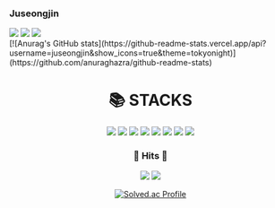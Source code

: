 ### Juseongjin
<img src="https://capsule-render.vercel.app/api?type=waving&color=timeAuto&height=300&section=footer"/>
<a href="mailto:cyse3062@naver.com" target="_blank"><img src="https://img.shields.io/badge/Naver-EA4335?style=flat-square&logo=Naver&logoColor=white"/></a>
<a href="https://github.com/juseongjin" target="_blank"><img src="https://img.shields.io/badge/github-181717?style=flat-square&logo=github&logoColor=white"/></a><br>
[![Anurag's GitHub stats](https://github-readme-stats.vercel.app/api?username=juseongjin&show_icons=true&theme=tokyonight)](https://github.com/anuraghazra/github-readme-stats)
<div align=center><h1>📚 STACKS</h1></div>
<div align=center>
<a href="#" target="_blank"><img src="https://img.shields.io/badge/HTML5-E95420?style=for-the-badge&logo=HTML5&logoColor=black"></a>
<a href="#" target="_blank"><img src="https://img.shields.io/badge/CSS3-1572B6?style=for-the-badge&logo=CSS3&logoColor=black"></a>
<a href="#" target="_blank"><img src="https://img.shields.io/badge/Python-3776AB?style=for-the-badge&logo=Python&logoColor=black"></a>
<a href="#" target="_blank"><img src="https://img.shields.io/badge/C++-00599C?style=for-the-badge&logo=C%2B%2B&logoColor=black"></a>
<a href="#" target="_blank"><img src="https://img.shields.io/badge/C-A8B9CC?style=for-the-badge&logo=C&logoColor=black"></a>
<a href="#" target="_blank"><img src="https://img.shields.io/badge/linux-E95420?style=for-the-badge&logo=linux&logoColor=black"></a>
<a href="#" target="_blank"><img src="https://img.shields.io/badge/git-F05032?style=for-the-badge&logo=git&logoColor=white"></a>
<a href="#" target="_blank"><img src="https://img.shields.io/badge/github-181717?style=for-the-badge&logo=github&logoColor=white"></a>

<h3 align="center"><b>🔫 Hits 🔫 </b></h3>
<p align="center">
<a href="https://hits.seeyoufarm.com"><img src="https://hits.seeyoufarm.com/api/count/incr/badge.svg?url=https%3A%2F%2Fgithub.com%2Fyouhyeoneee%2F&count_bg=%23000000&title_bg=%23000000&icon=github.svg&icon_color=%23FFFFFF&title=GitHub&edge_flat=false"/></a>
<a href="https://hits.seeyoufarm.com"><img src="https://hits.seeyoufarm.com/api/count/incr/badge.svg?url=https%3A%2F%2Fvelog.io%2F%40youhyeoneee&count_bg=%2320C997&title_bg=%2320C997&icon=blogger.svg&icon_color=%23FFFFFF&title=Velog&edge_flat=false"/></a>
</p>

[![Solved.ac Profile](http://mazassumnida.wtf/api/v2/generate_badge?boj=jsj3062)](https://solved.ac/jsj3062/)
